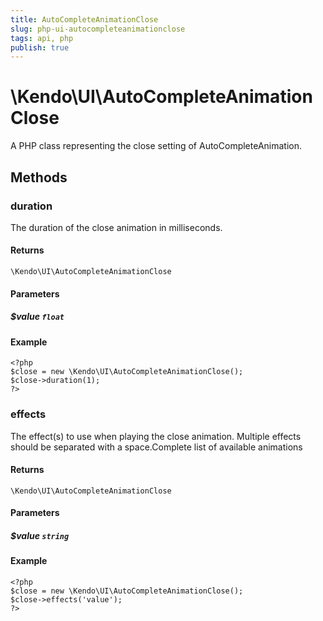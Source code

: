 ```yaml
---
title: AutoCompleteAnimationClose
slug: php-ui-autocompleteanimationclose
tags: api, php
publish: true
---
```


# \Kendo\UI\AutoCompleteAnimationClose

A PHP class representing the close setting of AutoCompleteAnimation.


## Methods

### duration
The duration of the close animation in milliseconds.

#### Returns
`\Kendo\UI\AutoCompleteAnimationClose`

#### Parameters

##### $value `float`



#### Example 
    <?php
    $close = new \Kendo\UI\AutoCompleteAnimationClose();
    $close->duration(1);
    ?>

### effects
The effect(s) to use when playing the close animation. Multiple effects should be separated with a space.Complete list of available animations

#### Returns
`\Kendo\UI\AutoCompleteAnimationClose`

#### Parameters

##### $value `string`



#### Example 
    <?php
    $close = new \Kendo\UI\AutoCompleteAnimationClose();
    $close->effects('value');
    ?>


